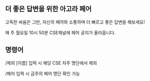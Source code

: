 
## 더 좋은 답변을 위한 아고라 페어

고독한 싸움은 그만, 자신의 페어와 소통하며 더 빠르고 좋은 답변을 해보세요!

매 주 월요일 10시 50분 CSE채널에 페어 공지가 올라옵니다.

## 명령어

/제외 [이름] 입력 시 해당 CSE 차주 명단에서 제외

/페어 입력 시 금주의 페어 명단 확인 가능